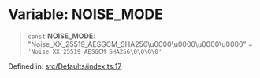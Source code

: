 # Variable: NOISE\_MODE

> `const` **NOISE\_MODE**: "Noise\_XX\_25519\_AESGCM\_SHA256\u0000\u0000\u0000\u0000" = `'Noise_XX_25519_AESGCM_SHA256\0\0\0\0'`

Defined in: [src/Defaults/index.ts:17](https://github.com/Fokusdotid/bail/blob/8a30cf93a8ac726f06d1ad6578695812a8253e53/src/Defaults/index.ts#L17)
